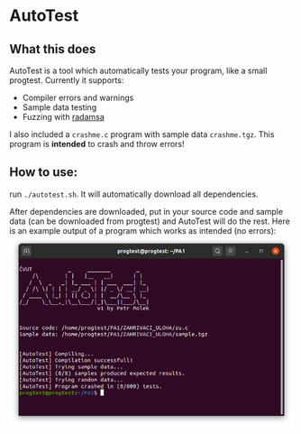 # AutoTest

## What this does
AutoTest is a tool which automatically tests your program, like a small progtest.
Currently it supports:
- Compiler errors and warnings
- Sample data testing
- Fuzzing with [radamsa](https://gitlab.com/akihe/radamsa)

I also included a `crashme.c` program with sample data `crashme.tgz`. This program is **intended** to crash and throw errors!


## How to use:
run `./autotest.sh`.
It will automatically download all dependencies.

After dependencies are downloaded, put in your source code and sample data (can be downloaded from progtest) and AutoTest will do the rest.
Here is an example output of a program which works as intended (no errors):
![alt text](https://raw.githubusercontent.com/realpetrmolek/fit-cvut-progtest/main/AutoTest/autotest_screenshot.png "AutoTest")
